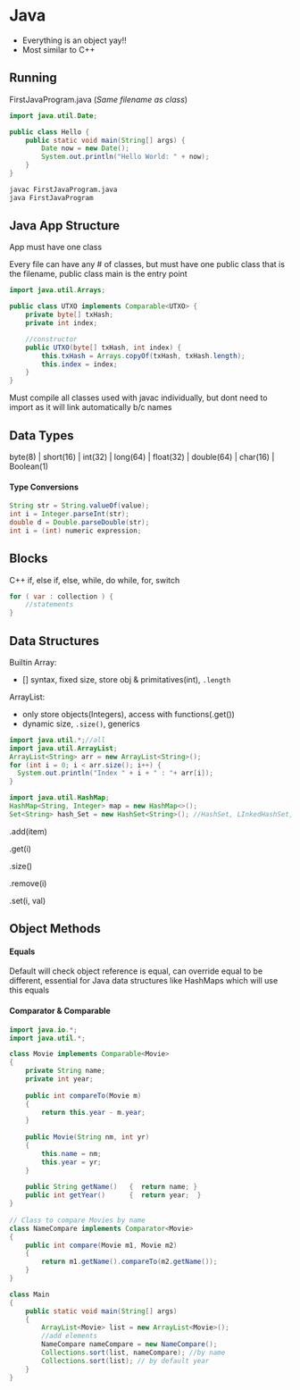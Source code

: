 # Java

- Everything is an object yay!!
- Most similar to C++

## Running

FirstJavaProgram.java (*Same filename as class*)

```java
import java.util.Date;

public class Hello {
	public static void main(String[] args) {
		Date now = new Date();
		System.out.println("Hello World: " + now);
	}
}
```

```bash
javac FirstJavaProgram.java
java FirstJavaProgram
```

## Java App Structure

App must have one class 

Every file can have any # of classes, but must have one public class that is the filename, public class main is the entry point

```java
import java.util.Arrays;

public class UTXO implements Comparable<UTXO> {
    private byte[] txHash;
    private int index;

    //constructor
    public UTXO(byte[] txHash, int index) {
        this.txHash = Arrays.copyOf(txHash, txHash.length);
        this.index = index;
    }
}
```

Must compile all classes used with javac individually, but dont need to import as it will link automatically b/c names 

## Data Types

byte(8) | short(16) | int(32) | long(64) | float(32) | double(64) | char(16) | Boolean(1)

#### Type Conversions

```java
String str = String.valueOf(value);
int i = Integer.parseInt(str);
double d = Double.parseDouble(str);
int i = (int) numeric expres­sion;
```

## Blocks

C++ if, else if, else, while, do while, for, switch

```java
for ( var : collection ) {
	//statements
}
```

## Data Structures

Builtin Array:

- [] syntax, fixed size, store obj & primitatives(int), `.length`

ArrayList:

- only store objects(Integers), access with functions(.get())
- dynamic size, `.size()`, generics

```java
import java.util.*;//all
import java.util.ArrayList;
ArrayList<String> arr = new ArrayList<String>();
for (int i = 0; i < arr.size(); i++) {
  System.out.println("Index " + i + " : "+ arr[i]); 
}

import java.util.HashMap; 
HashMap<String, Integer> map = new HashMap<>(); 
Set<String> hash_Set = new HashSet<String>(); //HashSet, LInkedHashSet, or TreeSet
```

.add(item)

.get(i)

.size()

.remove(i)

.set(i, val)

## Object Methods

#### Equals

Default will check object reference is equal, can override equal to be different, essential for Java data structures like HashMaps which will use this equals

#### Comparator & Comparable

```java
import java.io.*; 
import java.util.*; 

class Movie implements Comparable<Movie> 
{ 
    private String name; 
    private int year; 
 
    public int compareTo(Movie m) 
    { 
        return this.year - m.year; 
    } 
 
    public Movie(String nm, int yr) 
    { 
        this.name = nm; 
        this.year = yr; 
    } 
 
    public String getName()   {  return name; } 
    public int getYear()      {  return year;  } 
} 
 
// Class to compare Movies by name 
class NameCompare implements Comparator<Movie> 
{ 
    public int compare(Movie m1, Movie m2) 
    { 
        return m1.getName().compareTo(m2.getName()); 
    } 
} 

class Main 
{ 
    public static void main(String[] args) 
    { 
        ArrayList<Movie> list = new ArrayList<Movie>(); 
        //add elements
        NameCompare nameCompare = new NameCompare(); 
        Collections.sort(list, nameCompare); //by name
        Collections.sort(list); // by default year
    } 
} 
```

